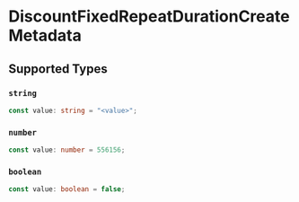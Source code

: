 # DiscountFixedRepeatDurationCreateMetadata


## Supported Types

### `string`

```typescript
const value: string = "<value>";
```

### `number`

```typescript
const value: number = 556156;
```

### `boolean`

```typescript
const value: boolean = false;
```

